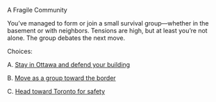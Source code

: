 A Fragile Community

You’ve managed to form or join a small survival group—whether in the basement or with neighbors. Tensions are high, but at least you’re not alone. The group debates the next move.

Choices:

A. [Stay in Ottawa and defend your building](stayHome.md)

B. [Move as a group toward the border](goUS.md)

C. [Head toward Toronto for safety](/OptionC/goToronto.md)
